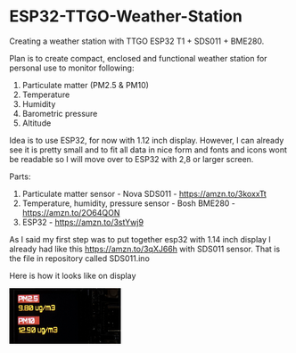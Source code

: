 # ESP32-TTGO-Weather-Station
Creating a weather station with TTGO ESP32 T1 + SDS011 + BME280.

Plan is to create compact, enclosed and functional weather station for personal use to monitor following:
1. Particulate matter (PM2.5 & PM10)
2. Temperature
3. Humidity
4. Barometric pressure
5. Altitude

Idea is to use ESP32, for now with 1.12 inch display. However, I can already see it is pretty small and to fit all data in nice form and fonts and icons wont be readable so I will
move over to ESP32 with 2,8 or larger screen.

Parts:
1. Particulate matter sensor - Nova SDS011 - https://amzn.to/3koxxTt
2. Temperature, humidity, pressure sensor - Bosh BME280 - https://amzn.to/2O64QON
3. ESP32 - https://amzn.to/3stYwj9

As I said my first step was to put together esp32 with 1.14 inch display I already had like this https://amzn.to/3qXJ66h with SDS011 sensor.
That is the file in repository called SDS011.ino

Here is how it looks like on display

<img src="https://github.com/nmtz1/ESP32-TTGO-Weather-Station/blob/main/Images/SDS011%20ESP32%20PM_data.jpg" width="200" height="100">


